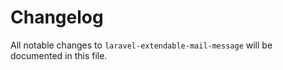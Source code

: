 # Changelog

All notable changes to `laravel-extendable-mail-message` will be documented in this file.
